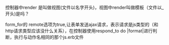 控制器中render 是叫做视图(文件以名字开头)，视图中render叫做模板（文件以_开头)是吗？

form_for的 remote选项为true,让表单发送ajax请求，表示请求是js类型的（和http请求类型应该没什么关系），在控制器使用respond_to do |format|进行判断，执行与动作名相同的那个js.erb文件
